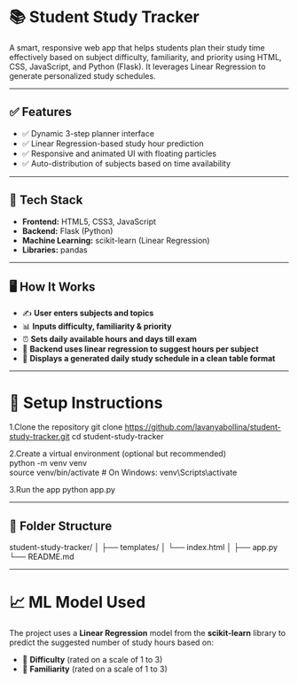 # 📚 Student Study Tracker
A smart, responsive web app that helps students plan their study time effectively based on subject difficulty, familiarity, and priority using HTML, CSS, JavaScript, and Python (Flask). It leverages Linear Regression to generate personalized study schedules.

---
## ✅ Features

- ✅ Dynamic 3-step planner interface  
- ✅ Linear Regression-based study hour prediction  
- ✅ Responsive and animated UI with floating particles  
- ✅ Auto-distribution of subjects based on time availability  


---
## 📁 Tech Stack

- **Frontend:** HTML5, CSS3, JavaScript  
- **Backend:** Flask (Python)  
- **Machine Learning:** scikit-learn (Linear Regression)  
- **Libraries:** pandas  

---
## 🖥 How It Works

- ✍️ **User enters subjects and topics**
- 📊 **Inputs difficulty, familiarity & priority**
- ⏰ **Sets daily available hours and days till exam**
- 🤖 **Backend uses linear regression to suggest hours per subject**
- 📅 **Displays a generated daily study schedule in a clean table format**

---
# 🔧 Setup Instructions
1.Clone the repository
git clone https://github.com/lavanyabollina/student-study-tracker.git
cd student-study-tracker


2.Create a virtual environment (optional but recommended)  
   python -m venv venv  
   source venv/bin/activate  # On Windows: venv\Scripts\activate
   
3.Run the app
python app.py

---
## 📁 Folder Structure

student-study-tracker/
│
├── templates/
│ └── index.html
│
├── app.py
└── README.md

---
# 📈 ML Model Used
The project uses a **Linear Regression** model from the **scikit-learn** library to predict the suggested number of study hours based on:

- 📘 **Difficulty** (rated on a scale of 1 to 3)  
- 🧠 **Familiarity** (rated on a scale of 1 to 3)
